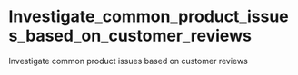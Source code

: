 # Investigate_common_product_issues_based_on_customer_reviews
Investigate common product issues based on customer reviews 
